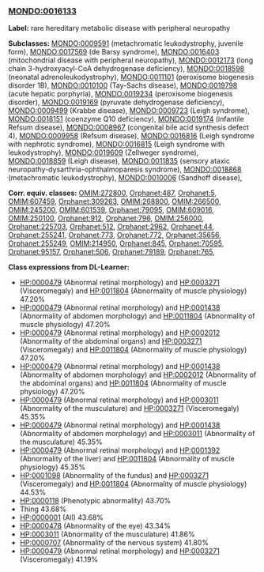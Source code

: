 
### [MONDO:0016133](http://purl.obolibrary.org/obo/MONDO_0016133)
**Label:** rare hereditary metabolic disease with peripheral neuropathy

**Subclasses:** [MONDO:0009591](http://purl.obolibrary.org/obo/MONDO_0009591) (metachromatic leukodystrophy, juvenile form), [MONDO:0017569](http://purl.obolibrary.org/obo/MONDO_0017569) (de Barsy syndrome), [MONDO:0016403](http://purl.obolibrary.org/obo/MONDO_0016403) (mitochondrial disease with peripheral neuropathy), [MONDO:0012173](http://purl.obolibrary.org/obo/MONDO_0012173) (long chain 3-hydroxyacyl-CoA dehydrogenase deficiency), [MONDO:0018598](http://purl.obolibrary.org/obo/MONDO_0018598) (neonatal adrenoleukodystrophy), [MONDO:0011101](http://purl.obolibrary.org/obo/MONDO_0011101) (peroxisome biogenesis disorder 1B), [MONDO:0010100](http://purl.obolibrary.org/obo/MONDO_0010100) (Tay-Sachs disease), [MONDO:0019798](http://purl.obolibrary.org/obo/MONDO_0019798) (acute hepatic porphyria), [MONDO:0019234](http://purl.obolibrary.org/obo/MONDO_0019234) (peroxisome biogenesis disorder), [MONDO:0019169](http://purl.obolibrary.org/obo/MONDO_0019169) (pyruvate dehydrogenase deficiency), [MONDO:0009499](http://purl.obolibrary.org/obo/MONDO_0009499) (Krabbe disease), [MONDO:0009723](http://purl.obolibrary.org/obo/MONDO_0009723) (Leigh syndrome), [MONDO:0018151](http://purl.obolibrary.org/obo/MONDO_0018151) (coenzyme Q10 deficiency), [MONDO:0019174](http://purl.obolibrary.org/obo/MONDO_0019174) (infantile Refsum disease), [MONDO:0008967](http://purl.obolibrary.org/obo/MONDO_0008967) (congenital bile acid synthesis defect 4), [MONDO:0009958](http://purl.obolibrary.org/obo/MONDO_0009958) (Refsum disease), [MONDO:0016816](http://purl.obolibrary.org/obo/MONDO_0016816) (Leigh syndrome with nephrotic syndrome), [MONDO:0016815](http://purl.obolibrary.org/obo/MONDO_0016815) (Leigh syndrome with leukodystrophy), [MONDO:0019609](http://purl.obolibrary.org/obo/MONDO_0019609) (Zellweger syndrome), [MONDO:0018859](http://purl.obolibrary.org/obo/MONDO_0018859) (Leigh disease), [MONDO:0011835](http://purl.obolibrary.org/obo/MONDO_0011835) (sensory ataxic neuropathy-dysarthria-ophthalmoparesis syndrome), [MONDO:0018868](http://purl.obolibrary.org/obo/MONDO_0018868) (metachromatic leukodystrophy), [MONDO:0010006](http://purl.obolibrary.org/obo/MONDO_0010006) (Sandhoff disease), 

**Corr. equiv. classes:** [OMIM:272800](http://purl.obolibrary.org/obo/OMIM_272800), [Orphanet:487](http://www.orpha.net/ORDO/Orphanet_487), [Orphanet:5](http://www.orpha.net/ORDO/Orphanet_5), [OMIM:607459](http://purl.obolibrary.org/obo/OMIM_607459), [Orphanet:309263](http://www.orpha.net/ORDO/Orphanet_309263), [OMIM:268800](http://purl.obolibrary.org/obo/OMIM_268800), [OMIM:266500](http://purl.obolibrary.org/obo/OMIM_266500), [OMIM:245200](http://purl.obolibrary.org/obo/OMIM_245200), [OMIM:601539](http://purl.obolibrary.org/obo/OMIM_601539), [Orphanet:79095](http://www.orpha.net/ORDO/Orphanet_79095), [OMIM:609016](http://purl.obolibrary.org/obo/OMIM_609016), [OMIM:250100](http://purl.obolibrary.org/obo/OMIM_250100), [Orphanet:912](http://www.orpha.net/ORDO/Orphanet_912), [Orphanet:796](http://www.orpha.net/ORDO/Orphanet_796), [OMIM:256000](http://purl.obolibrary.org/obo/OMIM_256000), [Orphanet:225703](http://www.orpha.net/ORDO/Orphanet_225703), [Orphanet:512](http://www.orpha.net/ORDO/Orphanet_512), [Orphanet:2962](http://www.orpha.net/ORDO/Orphanet_2962), [Orphanet:44](http://www.orpha.net/ORDO/Orphanet_44), [Orphanet:255241](http://www.orpha.net/ORDO/Orphanet_255241), [Orphanet:773](http://www.orpha.net/ORDO/Orphanet_773), [Orphanet:772](http://www.orpha.net/ORDO/Orphanet_772), [Orphanet:35656](http://www.orpha.net/ORDO/Orphanet_35656), [Orphanet:255249](http://www.orpha.net/ORDO/Orphanet_255249), [OMIM:214950](http://purl.obolibrary.org/obo/OMIM_214950), [Orphanet:845](http://www.orpha.net/ORDO/Orphanet_845), [Orphanet:70595](http://www.orpha.net/ORDO/Orphanet_70595), [Orphanet:95157](http://www.orpha.net/ORDO/Orphanet_95157), [Orphanet:506](http://www.orpha.net/ORDO/Orphanet_506), [Orphanet:79189](http://www.orpha.net/ORDO/Orphanet_79189), [Orphanet:765](http://www.orpha.net/ORDO/Orphanet_765), 

**Class expressions from DL-Learner:**

- [HP:0000479](http://purl.obolibrary.org/obo/HP_0000479) (Abnormal retinal morphology) and [HP:0003271](http://purl.obolibrary.org/obo/HP_0003271) (Visceromegaly) and [HP:0011804](http://purl.obolibrary.org/obo/HP_0011804) (Abnormality of muscle physiology) 47.20%
- [HP:0000479](http://purl.obolibrary.org/obo/HP_0000479) (Abnormal retinal morphology) and [HP:0001438](http://purl.obolibrary.org/obo/HP_0001438) (Abnormality of abdomen morphology) and [HP:0011804](http://purl.obolibrary.org/obo/HP_0011804) (Abnormality of muscle physiology) 47.20%
- [HP:0000479](http://purl.obolibrary.org/obo/HP_0000479) (Abnormal retinal morphology) and [HP:0002012](http://purl.obolibrary.org/obo/HP_0002012) (Abnormality of the abdominal organs) and [HP:0003271](http://purl.obolibrary.org/obo/HP_0003271) (Visceromegaly) and [HP:0011804](http://purl.obolibrary.org/obo/HP_0011804) (Abnormality of muscle physiology) 47.20%
- [HP:0000479](http://purl.obolibrary.org/obo/HP_0000479) (Abnormal retinal morphology) and [HP:0001438](http://purl.obolibrary.org/obo/HP_0001438) (Abnormality of abdomen morphology) and [HP:0002012](http://purl.obolibrary.org/obo/HP_0002012) (Abnormality of the abdominal organs) and [HP:0011804](http://purl.obolibrary.org/obo/HP_0011804) (Abnormality of muscle physiology) 47.20%
- [HP:0000479](http://purl.obolibrary.org/obo/HP_0000479) (Abnormal retinal morphology) and [HP:0003011](http://purl.obolibrary.org/obo/HP_0003011) (Abnormality of the musculature) and [HP:0003271](http://purl.obolibrary.org/obo/HP_0003271) (Visceromegaly) 45.35%
- [HP:0000479](http://purl.obolibrary.org/obo/HP_0000479) (Abnormal retinal morphology) and [HP:0001438](http://purl.obolibrary.org/obo/HP_0001438) (Abnormality of abdomen morphology) and [HP:0003011](http://purl.obolibrary.org/obo/HP_0003011) (Abnormality of the musculature) 45.35%
- [HP:0000479](http://purl.obolibrary.org/obo/HP_0000479) (Abnormal retinal morphology) and [HP:0001392](http://purl.obolibrary.org/obo/HP_0001392) (Abnormality of the liver) and [HP:0011804](http://purl.obolibrary.org/obo/HP_0011804) (Abnormality of muscle physiology) 45.35%
- [HP:0001098](http://purl.obolibrary.org/obo/HP_0001098) (Abnormality of the fundus) and [HP:0003271](http://purl.obolibrary.org/obo/HP_0003271) (Visceromegaly) and [HP:0011804](http://purl.obolibrary.org/obo/HP_0011804) (Abnormality of muscle physiology) 44.53%
- [HP:0000118](http://purl.obolibrary.org/obo/HP_0000118) (Phenotypic abnormality) 43.70%
- Thing 43.68%
- [HP:0000001](http://purl.obolibrary.org/obo/HP_0000001) (All) 43.68%
- [HP:0000478](http://purl.obolibrary.org/obo/HP_0000478) (Abnormality of the eye) 43.34%
- [HP:0003011](http://purl.obolibrary.org/obo/HP_0003011) (Abnormality of the musculature) 41.86%
- [HP:0000707](http://purl.obolibrary.org/obo/HP_0000707) (Abnormality of the nervous system) 41.80%
- [HP:0000479](http://purl.obolibrary.org/obo/HP_0000479) (Abnormal retinal morphology) and [HP:0003271](http://purl.obolibrary.org/obo/HP_0003271) (Visceromegaly) 41.19%


